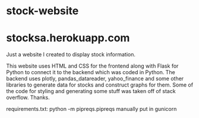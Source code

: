 # stock-website
# stocksa.herokuapp.com
Just a website I created to display stock information.

This website uses HTML and CSS for the frontend along with Flask for Python to connect it to the backend which was coded in Python. The backend uses plotly, pandas_datareader, yahoo_finance and some other libraries to generate data for stocks and construct graphs for them. Some of the code for styling and generating some stuff was taken off of stack overflow. Thanks.

requirements.txt:
python -m pipreqs.pipreqs 
manually put in gunicorn
